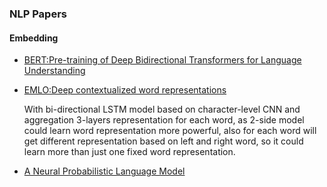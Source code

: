 ### NLP Papers

#### Embedding
- [BERT:Pre-training of Deep Bidirectional Transformers for Language Understanding](https://arxiv.org/abs/1810.04805)
- [EMLO:Deep contextualized word representations](https://arxiv.org/abs/1802.05365)
  
  With bi-directional LSTM model based on character-level CNN and aggregation 3-layers representation for each word, as 2-side model could learn word representation more powerful, also for each word will get different representation based on left and right word, so it could learn more than just one fixed word representation.
- [A Neural Probabilistic Language Model](https://www.jmlr.org/papers/volume3/bengio03a/bengio03a.pdf)